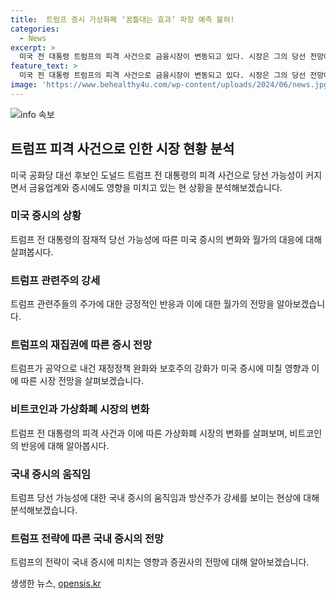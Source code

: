 ```yaml
---
title:  트럼프 증시 가상화폐 ‘꿈틀대는 효과’ 파장 예측 불허!
categories:
  - News
excerpt: >
  미국 전 대통령 트럼프의 피격 사건으로 금융시장이 변동되고 있다. 시장은 그의 당선 전망에 긍정적으로 반응하며 방산주와 트럼프 관련주가 상승했다. 미국 외국 정책 변화와 관련하여 금융규제 완화, 에너지 산업 활성화, 암호화폐 산업의 변화 등에 관한 기대가 높아지고 있다. 트럼프의 정책에 따라 미국 주식시장과 국제 금융시장에 영향을 주는 전망이 나오고 있다.
feature_text: >
  미국 전 대통령 트럼프의 피격 사건으로 금융시장이 변동되고 있다. 시장은 그의 당선 전망에 긍정적으로 반응하며 방산주와 트럼프 관련주가 상승했다. 미국 외국 정책 변화와 관련하여 금융규제 완화, 에너지 산업 활성화, 암호화폐 산업의 변화 등에 관한 기대가 높아지고 있다. 트럼프의 정책에 따라 미국 주식시장과 국제 금융시장에 영향을 주는 전망이 나오고 있다.
image: 'https://www.behealthy4u.com/wp-content/uploads/2024/06/news.jpg'
---
```


<p><img src="https://www.behealthy4u.com/wp-content/uploads/2024/06/news.jpg" alt="info 속보" /></p>

<h2 data-ke-size="size26">트럼프 피격 사건으로 인한 시장 현황 분석</h2>

<p data-ke-size="size16">미국 공화당 대선 후보인 도널드 트럼프 전 대통령의 피격 사건으로 당선 가능성이 커지면서 금융업계와 증시에도 영향을 미치고 있는 현 상황을 분석해보겠습니다.</p>

<h3><b>미국 증시의 상황</b></h3>

<p data-ke-size="size16">트럼프 전 대통령의 잠재적 당선 가능성에 따른 미국 증시의 변화와 월가의 대응에 대해 살펴봅시다.</p>

<h3><b>트럼프 관련주의 강세</b></h3>

<p data-ke-size="size16">트럼프 관련주들의 주가에 대한 긍정적인 반응과 이에 대한 월가의 전망을 알아보겠습니다.</p>

<h3><b>트럼프의 재집권에 따른 증시 전망</b></h3>

<p data-ke-size="size16">트럼프가 공약으로 내건 재정정책 완화와 보호주의 강화가 미국 증시에 미칠 영향과 이에 따른 시장 전망을 살펴보겠습니다.</p>

<h3><b>비트코인과 가상화폐 시장의 변화</b></h3>

<p data-ke-size="size16">트럼프 전 대통령의 피격 사건과 이에 따른 가상화폐 시장의 변화를 살펴보며, 비트코인의 반응에 대해 알아봅시다.</p>

<h3><b>국내 증시의 움직임</b></h3>

<p data-ke-size="size16">트럼프 당선 가능성에 대한 국내 증시의 움직임과 방산주가 강세를 보이는 현상에 대해 분석해보겠습니다.</p>

<h3><b>트럼프 전략에 따른 국내 증시의 전망</b></h3>

<p data-ke-size="size16">트럼프의 전략이 국내 증시에 미치는 영향과 증권사의 전망에 대해 알아보겠습니다.</p>
생생한 뉴스, <a href="https://opensis.kr" rel="dofollow">opensis.kr</a>


